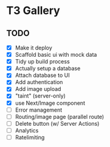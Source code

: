 # T3 Gallery

## TODO
- [x] Make it deploy
- [x] Scaffold basic ui with mock data
- [x] Tidy up build process
- [x] Actually setup a database
- [x] Attach database to UI
- [x] Add authentication
- [x] Add image upload
- [x] "taint" (server-only)
- [x] use Next/Image component
- [ ] Error management
- [ ] Routing/image page (parallel route)
- [ ] Delete button (w/ Server Actions)
- [ ] Analytics
- [ ] Ratelimiting